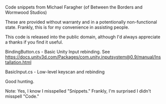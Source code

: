 Code snippets from Michael Faragher (of Between the Borders and Wormwood Studios)

These are provided without warranty and in a potentionally non-functional state. Frankly, this is for my convenience in assisting people.

This code is released into the public domain, although I'd always appreciate a thanks if you find it useful.

BindingButton.cs - Basic Unity Input rebinding. See https://docs.unity3d.com/Packages/com.unity.inputsystem@0.9/manual/Installation.html

BasicInput.cs - Low-level keyscan and rebinding

Good hunting.

Note: Yes, I know I misspelled "Snippets." Frankly, I'm surprised I didn't misspell "Code."
